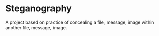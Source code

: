 # Steganography
A project based on practice of concealing a file, message, image within another file, message, image.
